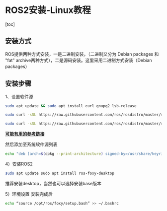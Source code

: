 # ROS2安装-Linux教程

[toc]

## 安装方式 

ROS提供两种方式安装，一是二进制安装，（二进制又分为 Debian packages 和 "fat" archive两种方式），二是源码安装。这里采用二进制方式安装（Debian packages）

## 安装步骤

1、设置软件源 
```bash
sudo apt update && sudo apt install curl gnupg2 lsb-release
```

```bash
sudo curl -sSL https://raw.githubusercontent.com/ros/rosdistro/master/ros.key -o /usr/share/keyrings/ros-archive-keyring.gpg
```

```bash
sudo curl -sSL https://raw.githubusercontent.com/ros/rosdistro/master/ros.key  -o /usr/share/keyrings/ros-archive-keyring.gpg

```

[**可能有用的参考链接**](https://blog.csdn.net/tfb760/article/details/119601032)

 然后添加至系统软件源列表 
 
 ```bash
 echo "deb [arch=$(dpkg --print-architecture) signed-by=/usr/share/keyrings/ros-archive-keyring.gpg] http://packages.ros.org/ros2/ubuntu $(lsb_release -cs) main" | sudo tee /etc/apt/sources.list.d/ros2.list > /dev/null
```

4）安装ROS2 

```bash
sudo apt update sudo apt install ros-foxy-desktop 
```

推荐安装desktop，当然也可以选择安装base版本

5）环境设置 安装完成后 

```bash
echo “source /opt/ros/foxy/setup.bash” >> ~/.bashrc
```

